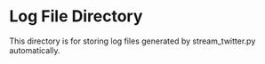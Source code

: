 # Log File Directory
This directory is for storing log files generated by stream_twitter.py automatically.
